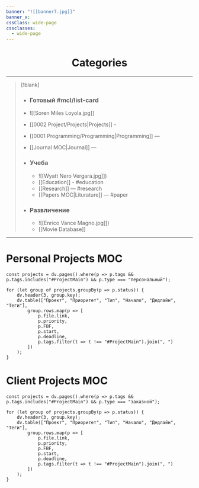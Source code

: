 ```yaml
---
banner: "![[banner7.jpg]]"
banner_x:
cssClass: wide-page
cssclasses:
  - wide-page
---
```


# <center>Categories</center> 
---

> [!blank]
> -  ### Готовый #mcl/list-card
> 	- ![[Soren Miles Loyola.jpg]]
> 	- [[0002 Project/Projects|Projects]] - 
> 	- [[0001 Programming/Programming|Programming]] — 
> 	- [[Journal MOC|Journal]] — 
> 
> - ### **Учеба**
> 	- ![[Wyatt Nero Vergara.jpg]]) 
> 	- [[Education]] - #education
> 	- [[Research]]  — #research
> 	- [[Papers MOC|Liturature]]  — #paper 
> 
> - ### **Развличение**
> 	- ![[Enrico Vance Magno.jpg]])
> 	- [[Movie Database]]  

----

# Personal Projects MOC

```dataviewjs
const projects = dv.pages().where(p => p.tags && p.tags.includes("#ProjectMain") && p.type === "персональный");

for (let group of projects.groupBy(p => p.status)) {
    dv.header(3, group.key);
    dv.table(["Проект", "Приоритет", "Тип", "Начало", "Дедлайн", "Теги"],
        group.rows.map(p => [
            p.file.link,
            p.priority,
            p.FBF,
            p.start,
            p.deadline,
            p.tags.filter(t => t !== "#ProjectMain").join(", ")
        ])
    );
}
```

# Client Projects MOC

```dataviewjs
const projects = dv.pages().where(p => p.tags && p.tags.includes("#ProjectMain") && p.type === "заказной");

for (let group of projects.groupBy(p => p.status)) {
    dv.header(3, group.key);
    dv.table(["Проект", "Приоритет", "Тип", "Начало", "Дедлайн", "Теги"],
        group.rows.map(p => [
            p.file.link,
            p.priority,
            p.FBF,
            p.start,
            p.deadline,
            p.tags.filter(t => t !== "#ProjectMain").join(", ")
        ])
    );
}
```